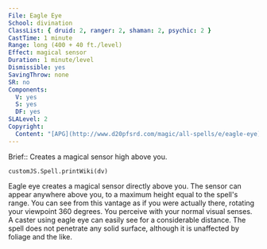 ```yaml
---
File: Eagle Eye
School: divination
ClassList: { druid: 2, ranger: 2, shaman: 2, psychic: 2 }
CastTime: 1 minute
Range: long (400 + 40 ft./level)
Effect: magical sensor
Duration: 1 minute/level
Dismissible: yes
SavingThrow: none
SR: no
Components:
  V: yes
  S: yes
  DF: yes
SLALevel: 2
Copyright:
  Content: "[APG](http://www.d20pfsrd.com/magic/all-spells/e/eagle-eye)"
---
```

Brief:: Creates a magical sensor high above you.

```dataviewjs
customJS.Spell.printWiki(dv)
```

Eagle eye creates a magical sensor directly above you. The sensor can appear anywhere above you, to a maximum height equal to the spell's range. You can see from this vantage as if you were actually there, rotating your viewpoint 360 degrees.  You perceive with your normal visual senses. A caster using eagle eye can easily see for a considerable distance. The spell does not penetrate any solid surface, although it is unaffected by foliage and the like.
